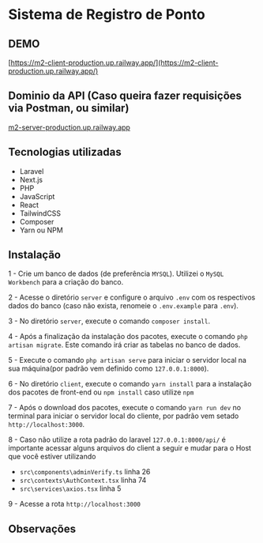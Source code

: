 # Sistema de Registro de Ponto

## DEMO
[https://m2-client-production.up.railway.app/](https://m2-client-production.up.railway.app/)

## Dominio da API (Caso queira fazer requisições via Postman, ou similar)
[m2-server-production.up.railway.app](https://m2-server-production.up.railway.app/api)

## Tecnologias utilizadas
- Laravel
- Next.js
- PHP
- JavaScript
- React
- TailwindCSS
- Composer
- Yarn ou NPM

## Instalação
1 - Crie um banco de dados (de preferência `MYSQL`). Utilizei o `MySQL Workbench` para a criação do banco.

2 - Acesse o diretório `server` e configure o arquivo `.env` com os respectivos dados do banco (caso não exista, renomeie o `.env.example` para `.env`).

3 - No diretório `server`, execute o comando `composer install`.

4 - Após a finalização da instalação dos pacotes, execute o comando `php artisan migrate`. Este comando irá criar as tabelas no banco de dados.

5 - Execute o comando `php artisan serve` para iniciar o servidor local na sua máquina(por padrão vem definido como `127.0.0.1:8000`).

6 - No diretório `client`, execute o comando `yarn install` para a instalação dos pacotes de front-end ou `npm install` caso utilize `npm`

7 - Após o download dos pacotes, execute o comando `yarn run dev` no terminal para iniciar o servidor local do cliente, por padrão vem setado `http://localhost:3000`.

8 - Caso não utilize a rota padrão do laravel `127.0.0.1:8000/api/` é importante acessar alguns arquivos do client a seguir e mudar para o Host que você estiver utilizando
* `src\components\adminVerify.ts` linha 26
* `src\contexts\AuthContext.tsx` linha 74
* `src\services\axios.tsx` linha 5

9 - Acesse a rota `http://localhost:3000`

## Observações
